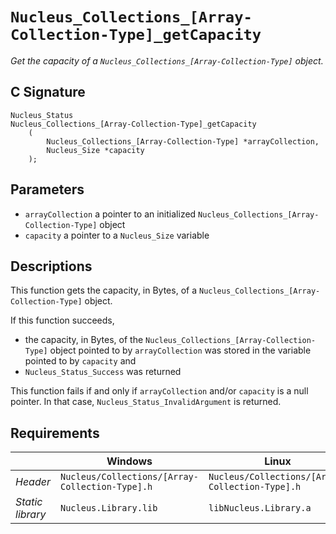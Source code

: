 # `Nucleus_Collections_[Array-Collection-Type]_getCapacity`
*Get the capacity of a `Nucleus_Collections_[Array-Collection-Type]` object.*

## C Signature
```
Nucleus_Status
Nucleus_Collections_[Array-Collection-Type]_getCapacity
    (
        Nucleus_Collections_[Array-Collection-Type] *arrayCollection,
        Nucleus_Size *capacity
    );
```

## Parameters
- `arrayCollection` a pointer to an initialized `Nucleus_Collections_[Array-Collection-Type]` object
- `capacity` a pointer to a `Nucleus_Size` variable

## Descriptions
This function gets the capacity, in Bytes, of a `Nucleus_Collections_[Array-Collection-Type]` object.

If this function succeeds,
- the capacity, in Bytes, of the `Nucleus_Collections_[Array-Collection-Type]` object pointed to by `arrayCollection` was
  stored in the variable pointed to by `capacity` and
- `Nucleus_Status_Success` was returned

This function fails if and only if `arrayCollection` and/or `capacity` is a null pointer.
In that case, `Nucleus_Status_InvalidArgument` is returned.

## Requirements

|                      | Windows                                         | Linux                                           |
|----------------------|-------------------------------------------------|-------------------------------------------------|
| *Header*             | `Nucleus/Collections/[Array-Collection-Type].h` | `Nucleus/Collections/[Array-Collection-Type].h` |
| *Static library*     | `Nucleus.Library.lib`                           | `libNucleus.Library.a`                          |
